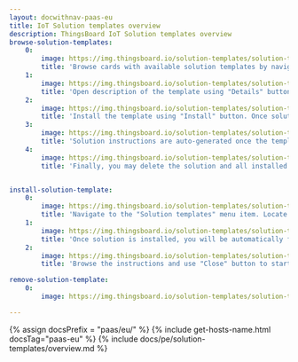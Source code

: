 ```yaml
---
layout: docwithnav-paas-eu
title: IoT Solution templates overview
description: ThingsBoard IoT Solution templates overview
browse-solution-templates:
    0:
        image: https://img.thingsboard.io/solution-templates/solution-templates-src-1.png
        title: 'Browse cards with available solution templates by navigating to "Solution templates" menu item.'
    1:
        image: https://img.thingsboard.io/solution-templates/solution-templates-src-2.png
        title: 'Open description of the template using "Details" button.'
    2:
        image: https://img.thingsboard.io/solution-templates/solution-templates-src-3.png
        title: 'Install the template using "Install" button. Once solution is installed, you will be automatically forwarded to the main dashboard of the corresponding template, and the instructions dialog will appear.'
    3:
        image: https://img.thingsboard.io/solution-templates/solution-templates-src-4.png
        title: 'Solution instructions are auto-generated once the template is installed. You may open them using "Instructions" button.'
    4:
        image: https://img.thingsboard.io/solution-templates/solution-templates-src-5.png
        title: 'Finally, you may delete the solution and all installed resources using "Delete" button.'


install-solution-template:
    0:
        image: https://img.thingsboard.io/solution-templates/solution-templates-src-install.png
        title: 'Navigate to the "Solution templates" menu item. Locate the template and use "Install" button.'
    1:
        image: https://img.thingsboard.io/solution-templates/solution-template-instructions-src-1.png
        title: 'Once solution is installed, you will be automatically forwarded to the main dashboard of the corresponding template, and the instructions dialog will appear.'
    2:
        image: https://img.thingsboard.io/solution-templates/solution-template-instructions-src-2.png
        title: 'Browse the instructions and use "Close" button to start using the solution.'

remove-solution-template:
    0:
        image: https://img.thingsboard.io/solution-templates/solution-templates-src-delete.png

---
```


{% assign docsPrefix = "paas/eu/" %}
{% include get-hosts-name.html docsTag="paas-eu" %}
{% include docs/pe/solution-templates/overview.md %}
